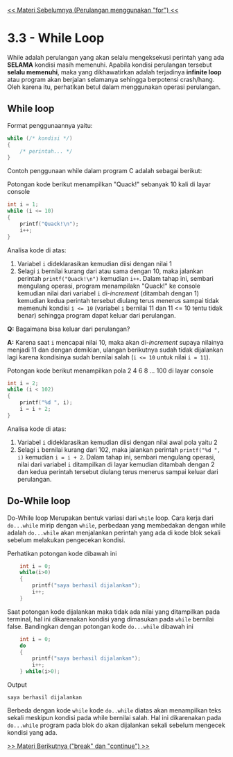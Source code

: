 [<< Materi Sebelumnya (Perulangan menggunakan "for") <<](2-PerulanganMenggunakanFor.md)
# 3.3 - While Loop
While adalah perulangan yang akan selalu mengeksekusi perintah yang ada **SELAMA** kondisi masih memenuhi. Apabila kondisi perulangan tersebut **selalu memenuhi**, maka yang dikhawatirkan adalah terjadinya **infinite loop** atau program akan berjalan selamanya sehingga berpotensi crash/hang. Oleh karena itu, perhatikan betul dalam menggunakan operasi perulangan.

## While loop
Format penggunaannya yaitu:
```c
while (/* kondisi */) 
{
    /* perintah... */
}
```

Contoh penggunaan while dalam program C adalah sebagai berikut:

Potongan kode berikut menampilkan "Quack!" sebanyak 10 kali di layar console
```c
int i = 1;
while (i <= 10) 
{
    printf("Quack!\n");
    i++;
}
```

Analisa kode di atas:

1. Variabel `i` dideklarasikan kemudian diisi dengan nilai 1
2. Selagi `i` bernilai kurang dari atau sama dengan 10, maka jalankan perintah `printf("Quack!\n")` kemudian `i++`. Dalam tahap ini, sembari mengulang operasi, program menampilakn "Quack!" ke console kemudian nilai dari variabel `i` di-*increment* (ditambah dengan 1) kemudian kedua perintah tersebut diulang terus menerus sampai tidak memenuhi kondisi `i <= 10` (variabel `i` bernilai 11 dan 11 <= 10 tentu tidak benar) sehingga program dapat keluar dari perulangan.

**Q:** Bagaimana bisa keluar dari perulangan?

**A:** Karena saat `i` mencapai nilai 10, maka akan di-*increment* supaya nilainya menjadi 11 dan dengan demikian, ulangan berikutnya sudah tidak dijalankan lagi karena kondisinya sudah bernilai salah (`i <= 10` untuk nilai `i = 11`).

Potongan kode berikut menampilkan pola 2 4 6 8 ... 100 di layar console
```c
int i = 2;
while (i < 102) 
{
    printf("%d ", i);
    i = i + 2;
}
```

Analisa kode di atas:

1. Variabel `i` dideklarasikan kemudian diisi dengan nilai awal pola yaitu 2
2. Selagi `i` bernilai kurang dari 102, maka jalankan perintah `printf("%d ", i)` kemudian `i = i + 2`. Dalam tahap ini, sembari mengulang operasi, nilai dari variabel `i` ditampilkan di layar kemudian ditambah dengan 2 dan kedua perintah tersebut diulang terus menerus sampai keluar dari perulangan.

## Do-While loop
Do-While loop Merupakan bentuk variasi dari `while` loop. Cara kerja dari `do...while` mirip dengan `while`, perbedaan yang membedakan dengan while adalah `do...while` akan menjalankan perintah yang ada di kode blok sekali sebelum melakukan pengecekan kondisi.

Perhatikan potongan kode dibawah ini
```c
    int i = 0;
    while(i>0) 
    {
        printf("saya berhasil dijalankan");
        i++;
    }
```    

Saat potongan kode dijalankan maka tidak ada nilai yang ditampilkan pada terminal, hal ini dikarenakan kondisi yang dimasukan pada `while` bernilai false. Bandingkan dengan potongan kode `do...while` dibawah ini
```c
    int i = 0;
    do 
    {
        printf("saya berhasil dijalankan");
        i++;
    } while(i>0);
```

Output

    saya berhasil dijalankan

Berbeda dengan kode `while` kode `do..while` diatas akan menampilkan teks sekali meskipun kondisi pada while bernilai salah. Hal ini dikarenakan pada `do...while` program pada blok do akan dijalankan sekali sebelum mengecek kondisi yang ada.

[>> Materi Berikutnya ("break" dan "continue") >>](4-BreakAndContinue.md)
